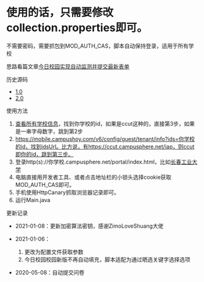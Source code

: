# 使用的话，只需要修改collection.properties即可。

不需要密码，需要抓包到MOD_AUTH_CAS，脚本自动保持登录，适用于所有学校

思路看篇文章[今日校园实现自动监测并提交最新表单](https://meethigher.top/blog/2020/cpdaily-automation/)

历史源码

* [1.0](https://github.com/meethigher/cpdaily-submit/tree/1.0)
* [2.0](https://github.com/meethigher/cpdaily-submit/tree/2.0)

使用方法

1. [查看所有学校信息](https://static.campushoy.com/apicache/tenantListSort就是)，找到你学校的id，如果是ccut这种的，直接第3步，如果是一串字母数字，跳到第2步
2. https://mobile.campushoy.com/v6/config/guest/tenant/info?ids=你学校的id，找到idsUrl。比方说，有https://ccut.campusphere.net/iap，则ccut即你的id，跳到第三步。
3. 登录http(s)://你学校.campusphere.net/portal/index.html，比如[长春工业大学](https://ccut.campusphere.net/portal/index.html)
4. 电脑直接用开发者工具、或者点击地址栏的小锁头选择cookie获取MOD_AUTH_CAS即可。
5. 手机使用HttpCanary抓取浏览器记录即可。
6. 运行Main.java

更新记录

* 2021-01-08：更新加密算法密钥，感谢ZimoLoveShuang大佬

* 2021-01-06：
  1. 更改为配置文件获取参数
  2. 今日校园校园新版不再自动填充，脚本适配为通过晒选关键字选择选项

* 2020-05-08：自动提交问卷
